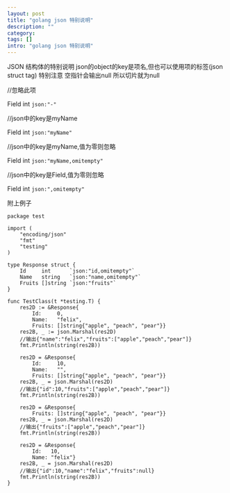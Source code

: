 ```yaml
---
layout: post
title: "golang json 特别说明"
description: ""
category: 
tags: []
intro: "golang json 特别说明"
---
```


JSON 结构体的特别说明
json的object的key是项名,但也可以使用项的标签(json struct tag)
特别注意 空指针会输出null 所以切片就为null
 
//忽略此项

Field int `json:"-"`

//json中的key是myName

Field int `json:"myName"`

//json中的key是myName,值为零则忽略

Field int `json:"myName,omitempty"`

//json中的key是Field,值为零则忽略

Field int `json:",omitempty"`


附上例子

	package test

	import (
		"encoding/json"
		"fmt"
		"testing"
	)

	type Response struct {
		Id     int      `json:"id,omitempty"`
		Name   string   `json:"name,omitempty"`
		Fruits []string `json:"fruits"`
	}

	func TestClass(t *testing.T) {
		res2D := &Response{
			Id:     0,
			Name:   "felix",
			Fruits: []string{"apple", "peach", "pear"}}
		res2B, _ := json.Marshal(res2D)
		//输出{"name":"felix","fruits":["apple","peach","pear"]}
		fmt.Println(string(res2B)) 

		res2D = &Response{
			Id:     10,
			Name:   "",
			Fruits: []string{"apple", "peach", "pear"}}
		res2B, _ = json.Marshal(res2D)
		//输出{"id":10,"fruits":["apple","peach","pear"]}
		fmt.Println(string(res2B)) 

		res2D = &Response{
			Fruits: []string{"apple", "peach", "pear"}}
		res2B, _ = json.Marshal(res2D)
		//输出{"fruits":["apple","peach","pear"]}
		fmt.Println(string(res2B)) 

		res2D = &Response{
			Id:   10,
			Name: "felix"}
		res2B, _ = json.Marshal(res2D)
		//输出{"id":10,"name":"felix","fruits":null}
		fmt.Println(string(res2B)) 
	}
